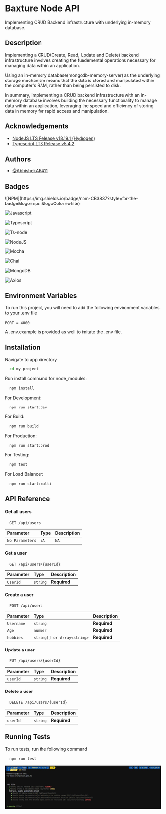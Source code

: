
# Baxture Node API

Implementing CRUD Backend infrastructure with underlying in-memory database.

## Description

Implementing a CRUD(Create, Read, Update and Delete) backend infrastructure involves creating the fundemental operations necessary for managing data within an application.

Using an in-memory database(mongodb-memory-server) as the underlying storage mechanism means that the data is stored and manipulated within the computer's RAM, rather than being persisted to disk.

In summary, implementing a CRUD backend infrastructure with an in-memory database involves building the necessary functionality to manage data within an application, leveraging the speed and efficiency of storing data in memory for rapid access and manipulation.


## Acknowledgements

 - [NodeJS LTS Release v18.19.1 (Hydrogen)](https://nodejs.org/dist/v18.19.1/docs/api/)
 - [Typescript LTS Release v5.4.2](https://www.typescriptlang.org/download)



## Authors

- [@AbhishekAK411](https://github.com/AbhishekAK411)


## Badges

<div>
  ![NPM](https://img.shields.io/badge/npm-CB3837?style=for-the-badge&logo=npm&logoColor=white)

  ![Javascript](https://img.shields.io/badge/JavaScript-323330?style=for-the-badge&logo=javascript&logoColor=F7DF1E)

  ![Typescript](https://img.shields.io/badge/TypeScript-007ACC?style=for-the-badge&logo=typescript&logoColor=white)
  
  ![Ts-node](https://img.shields.io/badge/ts--node-3178C6?style=for-the-badge&logo=ts-node&logoColor=white)
  
  ![NodeJS](https://img.shields.io/badge/Node%20js-339933?style=for-the-badge&logo=nodedotjs&logoColor=white)
  
  ![Mocha](https://img.shields.io/badge/Mocha-8D6748?style=for-the-badge&logo=Mocha&logoColor=white)
  
  ![Chai](https://img.shields.io/badge/chai-A30701?style=for-the-badge&logo=chai&logoColor=white)
  
  ![MongoDB](https://img.shields.io/badge/MongoDB-4EA94B?style=for-the-badge&logo=mongodb&logoColor=white)
  
  ![Axios](https://img.shields.io/badge/axios-671ddf?&style=for-the-badge&logo=axios&logoColor=white)
</div>

## Environment Variables

To run this project, you will need to add the following environment variables to your .env file

`PORT = 4000`

A .env.example is provided as well to imitate the .env file.



## Installation

Navigate to app directory

```bash
  cd my-project
```

Run install command for node_modules:

```bash
  npm install
```

For Development:

```bash
  npm run start:dev
```

For Build:

```bash
  npm run build
```

For Production:

```bash
  npm run start:prod
```

For Testing:

```bash
  npm test
```

For Load Balancer:

```bash
  npm run start:multi
```
## API Reference

#### Get all users

```http
  GET /api/users
```

| Parameter | Type     | Description                |
| :-------- | :------- | :------------------------- |
| `No Parameters` | `NA` | `NA` |

#### Get a user

```http
  GET /api/users/{userId}
```

| Parameter | Type     | Description                |
| :-------- | :------- | :------------------------- |
| `UserId` | `string` | **Required** |

#### Create a user

```http
  POST /api/users
```

| Parameter | Type     | Description                       |
| :-------- | :------- | :-------------------------------- |
| `Username`      | `string` | **Required** |
| `Age`      | `number` | **Required** |
| `hobbies`      | `string[] or Array<string>` | **Required** |

#### Update a user

```http
  PUT /api/users/{userId}
```

| Parameter | Type     | Description                       |
| :-------- | :------- | :-------------------------------- |
| `userId`      | `string` | **Required** |

#### Delete a user

```http
  DELETE /api/users/{userId}
```

| Parameter | Type     | Description                       |
| :-------- | :------- | :-------------------------------- |
| `userId`      | `string` | **Required** |




## Running Tests

To run tests, run the following command

```bash
  npm run test
```
![App Screenshot](https://github.com/AbhishekAK411/BaxtureNodeAPI/blob/master/app/tests/baxtureImg1.JPG?raw=true)

